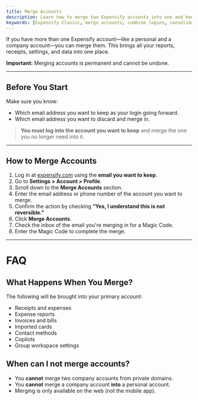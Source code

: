 ```yaml
---
title: Merge Accounts
description: Learn how to merge two Expensify accounts into one and keep all your data in a single login.
keywords: [Expensify Classic, merge accounts, combine logins, consolidate email addresses, multiple accounts]
---
```

<div id="expensify-classic" markdown="1">

If you have more than one Expensify account—like a personal and a company account—you can merge them. This brings all your reports, receipts, settings, and data into one place.

**Important:** Merging accounts is permanent and cannot be undone.

---

## Before You Start

Make sure you know:
- Which email address you want to keep as your login going forward.
- Which email address you want to discard and merge in.

> **You must log into the account you want to keep** and merge the one you no longer need into it.

---

## How to Merge Accounts

1. Log in at [expensify.com](https://www.expensify.com) using the **email you want to keep**.
2. Go to **Settings > Account > Profile**.
3. Scroll down to the **Merge Accounts** section.
4. Enter the email address or phone number of the account you want to merge.
5. Confirm the action by checking **“Yes, I understand this is not reversible.”**
6. Click **Merge Accounts**.
7. Check the inbox of the email you're merging in for a Magic Code.
8. Enter the Magic Code to complete the merge.

---

# FAQ

## What Happens When You Merge?

The following will be brought into your primary account:
- Receipts and expenses
- Expense reports
- Invoices and bills
- Imported cards
- Contact methods
- Copilots
- Group workspace settings

## When can I not merge accounts?

- You **cannot** merge two company accounts from private domains.
- You **cannot** merge a company account **into** a personal account.
- Merging is only available on the web (not the mobile app).

</div>
